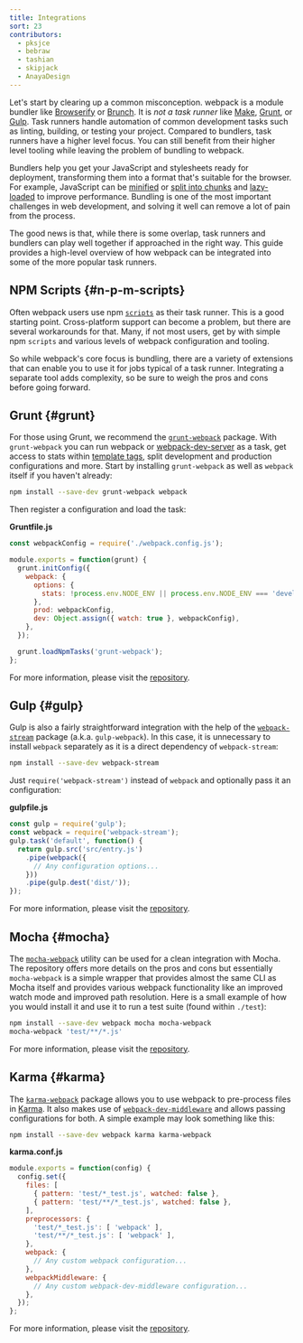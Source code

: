 ```yaml
---
title: Integrations
sort: 23
contributors:
  - pksjce
  - bebraw
  - tashian
  - skipjack
  - AnayaDesign
---
```


Let's start by clearing up a common misconception. webpack is a module bundler like [Browserify](http://browserify.org/) or [Brunch](https://brunch.io/). It is _not a task runner_ like [Make](https://www.gnu.org/software/make/), [Grunt](https://gruntjs.com/), or [Gulp](https://gulpjs.com/). Task runners handle automation of common development tasks such as linting, building, or testing your project. Compared to bundlers, task runners have a higher level focus. You can still benefit from their higher level tooling while leaving the problem of bundling to webpack.

Bundlers help you get your JavaScript and stylesheets ready for deployment, transforming them into a format that's suitable for the browser. For example, JavaScript can be [minified](/plugins/terser-webpack-plugin/) or [split into chunks](/guides/code-splitting) and [lazy-loaded](/guides/lazy-loading) to improve performance. Bundling is one of the most important challenges in web development, and solving it well can remove a lot of pain from the process.

The good news is that, while there is some overlap, task runners and bundlers can play well together if approached in the right way. This guide provides a high-level overview of how webpack can be integrated into some of the more popular task runners.


## NPM Scripts {#n-p-m-scripts}

Often webpack users use npm [`scripts`](https://docs.npmjs.com/misc/scripts) as their task runner. This is a good starting point. Cross-platform support can become a problem, but there are several workarounds for that. Many, if not most users, get by with simple npm `scripts` and various levels of webpack configuration and tooling.

So while webpack's core focus is bundling, there are a variety of extensions that can enable you to use it for jobs typical of a task runner. Integrating a separate tool adds complexity, so be sure to weigh the pros and cons before going forward.


## Grunt {#grunt}

For those using Grunt, we recommend the [`grunt-webpack`](https://www.npmjs.com/package/grunt-webpack) package. With `grunt-webpack` you can run webpack or [webpack-dev-server](https://github.com/webpack/webpack-dev-server) as a task, get access to stats within [template tags](https://gruntjs.com/api/grunt.template), split development and production configurations and more. Start by installing `grunt-webpack` as well as `webpack` itself if you haven't already:

``` bash
npm install --save-dev grunt-webpack webpack
```

Then register a configuration and load the task:

__Gruntfile.js__

``` js
const webpackConfig = require('./webpack.config.js');

module.exports = function(grunt) {
  grunt.initConfig({
    webpack: {
      options: {
        stats: !process.env.NODE_ENV || process.env.NODE_ENV === 'development',
      },
      prod: webpackConfig,
      dev: Object.assign({ watch: true }, webpackConfig),
    },
  });

  grunt.loadNpmTasks('grunt-webpack');
};
```

For more information, please visit the [repository](https://github.com/webpack-contrib/grunt-webpack).


## Gulp {#gulp}

Gulp is also a fairly straightforward integration with the help of the [`webpack-stream`](https://github.com/shama/webpack-stream) package (a.k.a. `gulp-webpack`). In this case, it is unnecessary to install `webpack` separately as it is a direct dependency of `webpack-stream`:

``` bash
npm install --save-dev webpack-stream
```

Just `require('webpack-stream')` instead of `webpack` and optionally pass it an configuration:

__gulpfile.js__

``` js
const gulp = require('gulp');
const webpack = require('webpack-stream');
gulp.task('default', function() {
  return gulp.src('src/entry.js')
    .pipe(webpack({
      // Any configuration options...
    }))
    .pipe(gulp.dest('dist/'));
});
```

For more information, please visit the [repository](https://github.com/shama/webpack-stream).


## Mocha {#mocha}

The [`mocha-webpack`](https://github.com/zinserjan/mocha-webpack) utility can be used for a clean integration with Mocha. The repository offers more details on the pros and cons but essentially `mocha-webpack` is a simple wrapper that provides almost the same CLI as Mocha itself and provides various webpack functionality like an improved watch mode and improved path resolution. Here is a small example of how you would install it and use it to run a test suite (found within `./test`):

``` bash
npm install --save-dev webpack mocha mocha-webpack
mocha-webpack 'test/**/*.js'
```

For more information, please visit the [repository](https://github.com/zinserjan/mocha-webpack).


## Karma {#karma}

The [`karma-webpack`](https://github.com/webpack-contrib/karma-webpack) package allows you to use webpack to pre-process files in [Karma](https://karma-runner.github.io/1.0/index.html). It also makes use of [`webpack-dev-middleware`](https://github.com/webpack/webpack-dev-middleware) and allows passing configurations for both. A simple example may look something like this:

``` bash
npm install --save-dev webpack karma karma-webpack
```

__karma.conf.js__

``` js
module.exports = function(config) {
  config.set({
    files: [
      { pattern: 'test/*_test.js', watched: false },
      { pattern: 'test/**/*_test.js', watched: false },
    ],
    preprocessors: {
      'test/*_test.js': [ 'webpack' ],
      'test/**/*_test.js': [ 'webpack' ],
    },
    webpack: {
      // Any custom webpack configuration...
    },
    webpackMiddleware: {
      // Any custom webpack-dev-middleware configuration...
    },
  });
};
```

For more information, please visit the [repository](https://github.com/webpack-contrib/karma-webpack).
